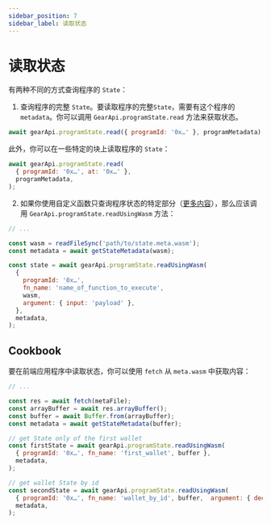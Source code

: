 ```yaml
---
sidebar_position: 7
sidebar_label: 读取状态
---
```


# 读取状态


有两种不同的方式查询程序的 `State`：

1. 查询程序的完整 `State`。要读取程序的完整`State`，需要有这个程序的 `metadata`。你可以调用 `GearApi.programState.read` 方法来获取状态。

```javascript
await gearApi.programState.read({ programId: '0x…' }, programMetadata);
```

此外，你可以在一些特定的块上读取程序的 `State`：

```javascript
await gearApi.programState.read(
  { programId: '0x…', at: '0x…' },
  programMetadata,
);
```

2. 如果你使用自定义函数只查询程序状态的特定部分（[更多内容](/docs/developing-contracts/metadata#generate-metadata)），那么应该调用 `GearApi.programState.readUsingWasm` 方法：

```js
// ...

const wasm = readFileSync('path/to/state.meta.wasm');
const metadata = await getStateMetadata(wasm);

const state = await gearApi.programState.readUsingWasm(
  {
    programId: '0x…',
    fn_name: 'name_of_function_to_execute',
    wasm,
    argument: { input: 'payload' },
  },
  metadata,
);
```

## Cookbook

要在前端应用程序中读取状态，你可以使用 `fetch` 从 `meta.wasm` 中获取内容：

```javascript
// ...

const res = await fetch(metaFile);
const arrayBuffer = await res.arrayBuffer();
const buffer = await Buffer.from(arrayBuffer);
const metadata = await getStateMetadata(buffer);

// get State only of the first wallet
const firstState = await gearApi.programState.readUsingWasm(
  { programId: '0x…', fn_name: 'first_wallet', buffer },
  metadata,
);

// get wallet State by id
const secondState = await gearApi.programState.readUsingWasm(
  { programId: '0x…', fn_name: 'wallet_by_id', buffer,  argument: { decimal: 1, hex: '0x01' } },
  metadata,
);

```
